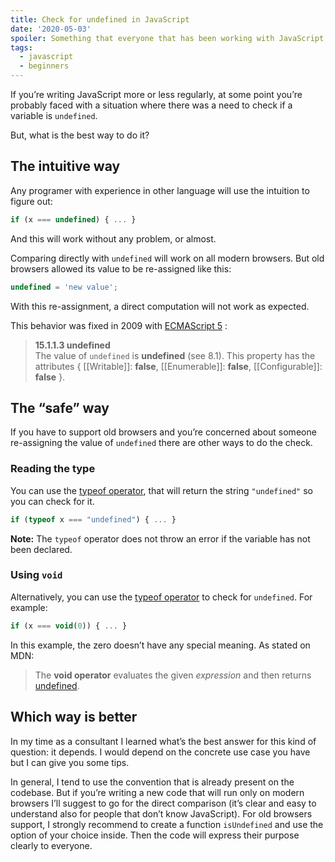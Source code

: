 ```yaml
---
title: Check for undefined in JavaScript
date: '2020-05-03'
spoiler: Something that everyone that has been working with JavaScript for a while has done is checking if a variable is undefined. In this article, I explain which are the different ways that you can use for it and the differences between them.
tags:
  - javascript
  - beginners
---
```


If you’re writing JavaScript more or less regularly, at some point you’re probably faced with a situation where there was a need to check if a variable is `undefined`.

But, what is the best way to do it?

## The intuitive way

Any programer with experience in other language will use the intuition to figure out:

```js
if (x === undefined) { ... }
```

And this will work without any problem, or almost.

Comparing directly with `undefined` will work on all modern browsers. But old browsers allowed its value to be re-assigned like this:

```js
undefined = 'new value';
```

With this re-assignment, a direct computation will not work as expected.

This behavior was fixed in 2009 with [ECMAScript 5](https://es5.github.io/#x15.1.1.3) :

> **15.1.1.3 undefined**  
> The value of `undefined` is **undefined** (see 8.1). This property has the attributes { [[Writable]]: **false**, [[Enumerable]]: **false**, [[Configurable]]: **false** }.

## The “safe” way

If you have to support old browsers and you’re concerned about someone re-assigning the value of `undefined` there are other ways to do the check.

### Reading the type

You can use the [typeof operator](https://developer.mozilla.org/en-US/docs/Web/JavaScript/Reference/Operators/typeof), that will return the string `"undefined"` so you can check for it.

```js
if (typeof x === "undefined") { ... }
```

**Note:** The `typeof` operator does not throw an error if the variable has not been declared.

### Using `void`

Alternatively, you can use the [typeof operator](https://developer.mozilla.org/en-US/docs/Web/JavaScript/Reference/Operators/typeof) to check for `undefined`. For example:

```js
if (x === void(0)) { ... }
```

In this example, the zero doesn’t have any special meaning. As stated on MDN:

> The **void operator** evaluates the given _expression_ and then returns [undefined](https://developer.mozilla.org/en-US/docs/Web/JavaScript/Reference/Global_Objects/undefined).

## Which way is better

In my time as a consultant I learned what’s the best answer for this kind of question: it depends. I would depend on the concrete use case you have but I can give you some tips.

In general, I tend to use the convention that is already present on the codebase. But if you’re writing a new code that will run only on modern browsers I’ll suggest to go for the direct comparison (it’s clear and easy to understand also for people that don’t know JavaScript). For old browsers support, I strongly recommend to create a function `isUndefined` and use the option of your choice inside. Then the code will express their purpose clearly to everyone.
